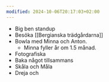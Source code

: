```yaml
---
modified: 2024-10-06T20:17:03+02:00
---
```

- Big ben standup
- Besöka [[Bergianska trädgårdarna]]
- Bowla med Minna och Anton.
	- Minna fyller år om 1.5 månad.
- Fotografiska
- Baka något tillsammans
- Skåla och Måla
- Dreja och 